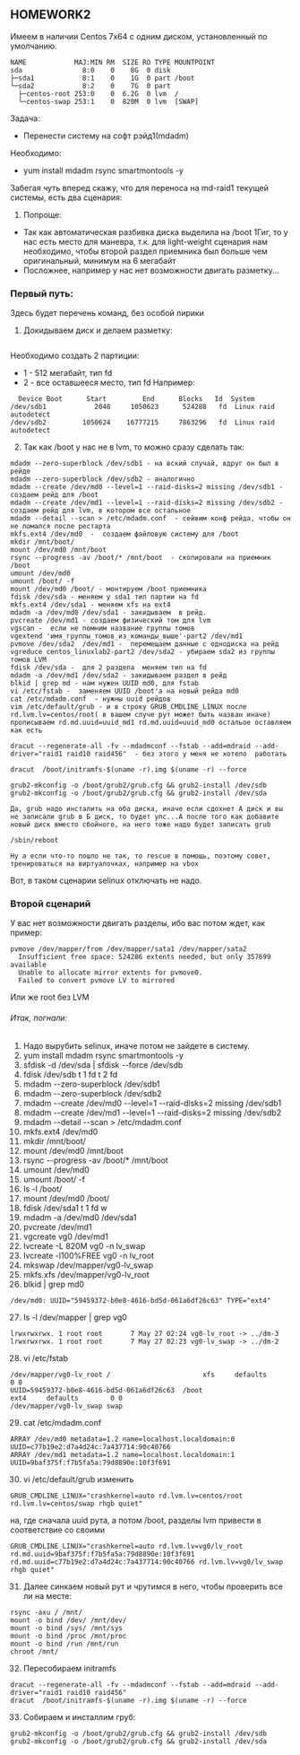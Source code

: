 ## HOMEWORK2

Имеем в наличии Centos 7x64 с одним диском, установленный по умолчанию.

```
NAME            MAJ:MIN RM  SIZE RO TYPE MOUNTPOINT
sda               8:0    0    8G  0 disk
├─sda1            8:1    0    1G  0 part /boot
└─sda2            8:2    0    7G  0 part
  ├─centos-root 253:0    0  6.2G  0 lvm  /
  └─centos-swap 253:1    0  820M  0 lvm  [SWAP]
```
Задача:
* Перенести систему на софт рэйд1(mdadm)

Необходимо:
* yum install mdadm rsync smartmontools -y

Забегая чуть вперед скажу, что для переноса на md-raid1 текущей системы, есть два  сценария:
1. Попроще:
 * Так как автоматическая разбивка диска выделила на /boot 1Гиг, то у нас есть место для маневра, т.к. для light-weight сценария нам необходимо, чтобы второй раздел приемника был больше чем оригинальный, минимум на 6 мегабайт
 * Посложнее, например у нас нет возможности двигать разметку...

### Первый путь:
Здесь будет перечень команд, без особой лирики
1. Докидываем диск и делаем разметку:

 ``` fdisk /dev/sd(ваша букава)
 ```
 Необходимо создать 2 партиции:
  * 1 - 512 мегабайт, тип fd
  * 2 - все оставшееся место, тип fd
  Например:

```
  Device Boot      Start         End      Blocks   Id  System
/dev/sdb1            2048     1050623      524288   fd  Linux raid autodetect
/dev/sdb2         1050624    16777215     7863296   fd  Linux raid autodetect
```

2. Так как /boot у нас не в lvm, то можно сразу сделать так:

```
mdadm --zero-superblock /dev/sdb1 - на вский случай, вдруг он был в рейде
mdadm --zero-superblock /dev/sdb2 - аналогично
mdadm --create /dev/md0 --level=1 --raid-disks=2 missing /dev/sdb1 - создаем рейд для /boot
mdadm --create /dev/md1 --level=1 --raid-disks=2 missing /dev/sdb2 - создаем рейд для lvm, в котором все остальное
mdadm --detail --scan > /etc/mdadm.conf  - сейвим конф рейда, чтобы он не ломался после рестарта
mkfs.ext4 /dev/md0  -  создаем файловую систему для /boot
mkdir /mnt/boot/
mount /dev/md0 /mnt/boot
rsync --progress -av /boot/* /mnt/boot  - скопировали на приемник /boot
umount /dev/md0
umount /boot/ -f
mount /dev/md0 /boot/ - монтируем /boot приемника
fdisk /dev/sda - меняем у sda1 тип партии на fd
mkfs.ext4 /dev/sda1 - меняем xfs на ext4
mdadm -a /dev/md0 /dev/sda1 - закидываем  в рейд.
pvcreate /dev/md1 - создаем физический том для lvm
vgscan -  если не помним название группы томов
vgextend 'имя_группы_томов_из_команды_выше'-part2 /dev/md1
pvmove /dev/sda2  /dev/md1 -  перемещаем данные с однодиска на рейд
vgreduce centos_linuxlab2-part2 /dev/sda2 - убираем sda2 из группы томов LVM
fdisk /dev/sda -  для 2 раздела  меняем тип на fd
mdadm -a /dev/md1 /dev/sda2 - закидываем раздел в рейд
blkid | grep md - нам нужен UUID md0, для fstab
vi /etc/fstab -  заменяем UUID /boot'а на новый рейда md0
cat /etc/mdadm.conf  - нужны uuid рейдов
vim /etc/default/grub - и в строку GRUB_CMDLINE_LINUX после rd.lvm.lv=centos/root( в вашем случе рут может быть назван иначе) прописываем rd.md.uuid=uuid_md1 rd.md.uuid=uuid_md0 остальое оставляем как есть

dracut --regenerate-all -fv --mdadmconf --fstab --add=mdraid --add-driver="raid1 raid10 raid456"  - без этого у меня не хотело  работать

dracut  /boot/initramfs-$(uname -r).img $(uname -r) --force

grub2-mkconfig -o /boot/grub2/grub.cfg && grub2-install /dev/sdb
grub2-mkconfig -o /boot/grub2/grub.cfg && grub2-install /dev/sda

Да, grub надо инсталить на оба диска, иначе если сдохнет А диск и вы не записали grub в Б диск, то будет упс...А после того как добавите новый диск вместо сбойного, на него тоже надо будет записать grub

/sbin/reboot

Ну а если что-то пошло не так, то rescue в помощь, поэтому совет, тренироваться на виртуалочках, например на vbox
```
Вот, в таком сценарии selinux отключать не надо.

### Второй сценарий
У вас нет возможности двигать разделы, ибо вас потом ждет, как пример:

```
pvmove /dev/mapper/from /dev/mapper/sata1 /dev/mapper/sata2
  Insufficient free space: 524286 extents needed, but only 357699 available
  Unable to allocate mirror extents for pvmove0.
  Failed to convert pvmove LV to mirrored
  ```

Или же root без LVM

###### Итак, погнали:
1. Надо вырубить selinux, иначе потом не зайдете в систему.
2. yum install mdadm rsync smartmontools -y
3. sfdisk -d /dev/sda | sfdisk --force /dev/sdb
4. fdisk /dev/sdb
t
1
fd
t
2
fd
5. mdadm --zero-superblock /dev/sdb1
6. mdadm --zero-superblock /dev/sdb2
7. mdadm --create /dev/md0 --level=1 --raid-disks=2 missing /dev/sdb1
8. mdadm --create /dev/md1 --level=1 --raid-disks=2 missing /dev/sdb2
9. mdadm --detail --scan > /etc/mdadm.conf
10. mkfs.ext4 /dev/md0
11. mkdir /mnt/boot/
12. mount /dev/md0 /mnt/boot
13. rsync --progress -av /boot/* /mnt/boot
14. umount /dev/md0
15. umount /boot/ -f
16. ls -l /boot/
17. mount /dev/md0 /boot/
18. fdisk /dev/sda1
t
1
fd
w
19. mdadm -a /dev/md0 /dev/sda1
20. pvcreate /dev/md1
21. vgcreate vg0 /dev/md1
22. lvcreate -L 820M vg0 -n lv_swap
23. lvcreate -l100%FREE vg0 -n lv_root
24. mkswap /dev/mapper/vg0-lv_swap
25. mkfs.xfs /dev/mapper/vg0-lv_root
26. blkid | grep md0
```
/dev/md0: UUID="59459372-b0e8-4616-bd5d-061a6df26c63" TYPE="ext4"
```
27. ls -l /dev/mapper | grep vg0

```
lrwxrwxrwx. 1 root root       7 May 27 02:24 vg0-lv_root -> ../dm-3
lrwxrwxrwx. 1 root root       7 May 27 02:23 vg0-lv_swap -> ../dm-2

```
28. vi /etc/fstab
```
/dev/mapper/vg0-lv_root /                       xfs     defaults        0 0
UUID=59459372-b0e8-4616-bd5d-061a6df26c63  /boot                   ext4     defaults        0 0
/dev/mapper/vg0-lv_swap swap
```
29. cat /etc/mdadm.conf

```
ARRAY /dev/md0 metadata=1.2 name=localhost.localdomain:0 UUID=c77b19e2:d7a4d24c:7a437714:90c40766
ARRAY /dev/md1 metadata=1.2 name=localhost.localdomain:1 UUID=9baf375f:f7b5fa5a:79d8890e:10f3f691
```
30. vi /etc/default/grub
изменить
```
GRUB_CMDLINE_LINUX="crashkernel=auto rd.lvm.lv=centos/root rd.lvm.lv=centos/swap rhgb quiet"
```
на, где сначала uuid рута, а потом /boot, разделы lvm  привести в соответствие со своими
```
GRUB_CMDLINE_LINUX="crashkernel=auto rd.lvm.lv=vg0/lv_root rd.md.uuid=9baf375f:f7b5fa5a:79d8890e:10f3f691 rd.md.uuid=c77b19e2:d7a4d24c:7a437714:90c40766 rd.lvm.lv=vg0/lv_swap rhgb quiet"
```
31. Далее синкаем новый рут и чрутимся в него, чтобы проверить все ли на месте:
```
rsync -axu / /mnt/
mount -o bind /dev/ /mnt/dev/
mount -o bind /sys/ /mnt/sys
mount -o bind /proc /mnt/proc
mount -o bind /run /mnt/run  
chroot /mnt/
```
32. Пересобираем initramfs
```
dracut --regenerate-all -fv --mdadmconf --fstab --add=mdraid --add-driver="raid1 raid10 raid456"
dracut  /boot/initramfs-$(uname -r).img $(uname -r) --force
```
33. Собираем и инсталлим груб:
```
grub2-mkconfig -o /boot/grub2/grub.cfg && grub2-install /dev/sdb
grub2-mkconfig -o /boot/grub2/grub.cfg && grub2-install /dev/sda
```
